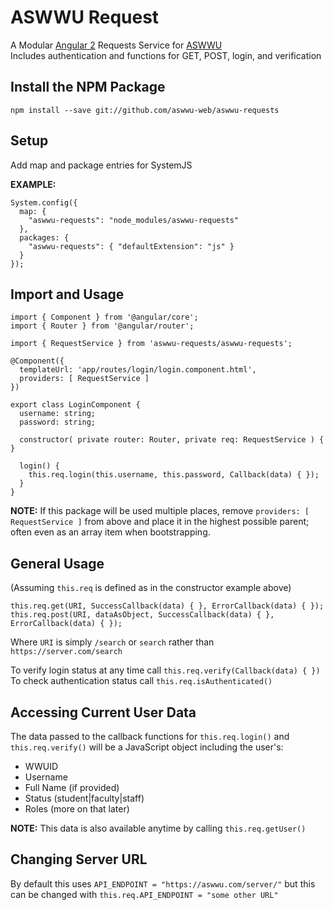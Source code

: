 # ASWWU Request
A Modular [Angular 2](https://angular.io) Requests Service for [ASWWU](https://aswwu.com)  
Includes authentication and functions for GET, POST, login, and verification

## Install the NPM Package
`npm install --save git://github.com/aswwu-web/aswwu-requests`

## Setup
Add map and package entries for SystemJS  

**EXAMPLE:**  
```
System.config({
  map: {
    "aswwu-requests": "node_modules/aswwu-requests"
  },
  packages: {
    "aswwu-requests": { "defaultExtension": "js" }
  }
});
```

## Import and Usage
```
import { Component } from '@angular/core';
import { Router } from '@angular/router';

import { RequestService } from 'aswwu-requests/aswwu-requests';

@Component({
  templateUrl: 'app/routes/login/login.component.html',
  providers: [ RequestService ]
})

export class LoginComponent {
  username: string;
  password: string;

  constructor( private router: Router, private req: RequestService ) { }

  login() {
    this.req.login(this.username, this.password, Callback(data) { });
  }
}
```

**NOTE:** If this package will be used multiple places, remove `providers: [ RequestService ]` from above and place it in the highest possible parent; often even as an array item when bootstrapping.

## General Usage
(Assuming `this.req` is defined as in the constructor example above)  

`this.req.get(URI, SuccessCallback(data) { }, ErrorCallback(data) { });`  
`this.req.post(URI, dataAsObject, SuccessCallback(data) { }, ErrorCallback(data) { });`

Where `URI` is simply `/search` or `search` rather than `https://server.com/search`

To verify login status at any time call `this.req.verify(Callback(data) { })`  
To check authentication status call `this.req.isAuthenticated()`

## Accessing Current User Data
The data passed to the callback functions for `this.req.login()` and `this.req.verify()` will be a JavaScript object including the user's:
  * WWUID
  * Username
  * Full Name (if provided)
  * Status (student|faculty|staff)
  * Roles (more on that later)

**NOTE:** This data is also available anytime by calling `this.req.getUser()`


## Changing Server URL
By default this uses `API_ENDPOINT = "https://aswwu.com/server/"` but this can be changed with `this.req.API_ENDPOINT = "some other URL"`
